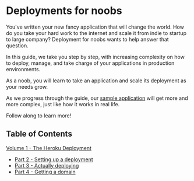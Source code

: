 # Deployments for noobs

You've written your new fancy application that will change the world. How do you take your hard work to the internet and scale it from indie to startup to large company? Deployment for noobs wants to help answer that question.

In this guide, we take you step by step, with increasing complexity on how to deploy, manage, and take charge of your applications in production environments.

As a noob, you will learn to take an application and scale its deployment as your needs grow.

As we progress through the guide, our [sample application](sample-application) will get more and more complex, just like how it works in real life.

Follow along to learn more!

## Table of Contents

[Volume 1 - The Heroku Deployment](vol-1-heroku/README.md)
* [Part 2 - Setting up a deployment](vol-1-heroku/part-2.md)
* [Part 3 - Actually deploying](vol-1-heroku/part-3.md)
* [Part 4 - Getting a domain](vol-1-heroku/part-4.md)
